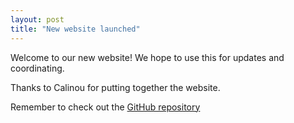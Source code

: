 ```yaml
---
layout: post
title: "New website launched"
---
```


Welcome to our new website! We hope to use this for updates and coordinating.

Thanks to Calinou for putting together the website.

Remember to check out the [GitHub repository](https://github.com/rwengine/openrw)
